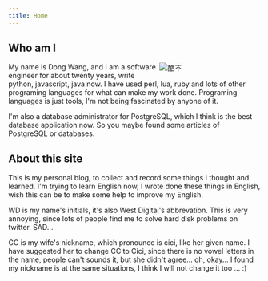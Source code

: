 ```yaml
---
title: Home
---
```

## Who am I

<div style="float:right; width: 40%; margin-left: 5px;"><img src="https://farm1.staticflickr.com/627/21077008516_9191edb81a_n.jpg" alt="酷不"></div>

My name is Dong Wang, and I am a software engineer for about twenty years, write python, javascript, java now. I have used perl, lua, ruby and lots of other programing languages for what can make my work done. Programing languages is just tools, I'm not being fascinated by anyone of it.

I'm also a database administrator for PostgreSQL, which I think is the best database application now. So you maybe found some articles of PostgreSQL or databases.

## About this site

This is my personal blog, to collect and record some things I thought and learned. I'm trying to learn English now, I wrote done these things in English, wish this can be to make some help to improve my English.

WD is my name's initials, it's also West Digital's abbrevation. This is very annoying, since lots of people find me to solve hard disk problems on twitter. SAD...

CC is my wife's nickname, which pronounce is cici, like her given name. I have suggested her to change CC to Cici, since there is no vowel letters in the name, people can't sounds it, but she didn't agree... oh, okay... I found my nickname is at the same situations, I think I will not change it too ... :)

